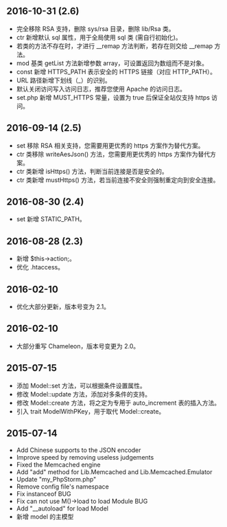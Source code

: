 ## 2016-10-31 (2.6)
* 完全移除 RSA 支持，删除 sys/rsa 目录，删除 lib/Rsa 类。
* ctr 新增默认 sql 属性，用于全局使用 sql 类 (需自行初始化)。
* 若类的方法不存在时，才进行 __remap 方法判断，若存在则交给 __remap 方法。
* mod 基类 getList 方法新增参数 array，可设置返回为数组而不是对象。
* const 新增 HTTPS\_PATH 表示安全的 HTTPS 链接（对应 HTTP_PATH）。
* URL 路径新增下划线（\_）的识别。
* 默认关闭访问写入访问日志，推荐您使用 Apache 的访问日志。
* set.php 新增 MUST_HTTPS 常量，设置为 true 后保证全站仅支持 https 访问。

## 2016-09-14 (2.5)
* set 移除 RSA 相关支持，您需要用更优秀的 https 方案作为替代方案。
* ctr 类移除 writeAesJson() 方法，您需要用更优秀的 https 方案作为替代方案。
* ctr 类新增 isHttps() 方法，判断当前连接是否是安全的。
* ctr 类新增 mustHttps() 方法，若当前连接不安全则强制重定向到安全连接。

## 2016-08-30 (2.4)

* set 新增 STATIC_PATH。

## 2016-08-28 (2.3)
  
* 新增 $this->action;。
* 优化 .htaccess。
  
## 2016-02-10
  
* 优化大部分更新，版本号变为 2.1。
  
## 2016-02-10
  
* 大部分重写 Chameleon，版本号变更为 2.0。
  
## 2015-07-15
  
* 添加 Model::set 方法，可以根据条件设置属性。
* 修改 Model::update 方法，添加对多条件的支持。
* 修改 Model::create 方法，将之定为专用于 auto_increment 表的插入方法。
* 引入 trait ModelWithPKey，用于取代 Model::create。
  
## 2015-07-14
  
* Add Chinese supports to the JSON encoder
* Improve speed by removing useless judgements
* Fixed the Memcached engine
* Add "add" method for Lib.Memcached and Lib.Memcached.Emulator
* Update "my_PhpStorm.php"
* Remove config file's namespace
* Fix instanceof BUG
* Fix can not use M()->load to load Module BUG
* Add "__autoload" for load Model
* 新增 model 的主模型